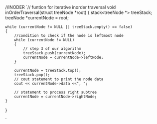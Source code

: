 //INODER
`// funtion for iterative inorder traversal
void inOrderTraversal(struct treeNode *root)
{
	stack<treeNode *> treeStack;
	treeNode *currentNode = root;

	while (currentNode != NULL || treeStack.empty() == false)
	{
        //condition to check if the node is leftmost node 
		while (currentNode != NULL)
		{
			// step 3 of our algorithm
			treeStack.push(currentNode);
			currentNode = currentNode->leftNode;
		}
		
		currentNode = treeStack.top();
		treeStack.pop();
        // cout statement to print the node data
		cout << currentNode->data <<", ";
        
        // statement to process right subtree 
		currentNode = currentNode->rightNode;
	} 
}

`